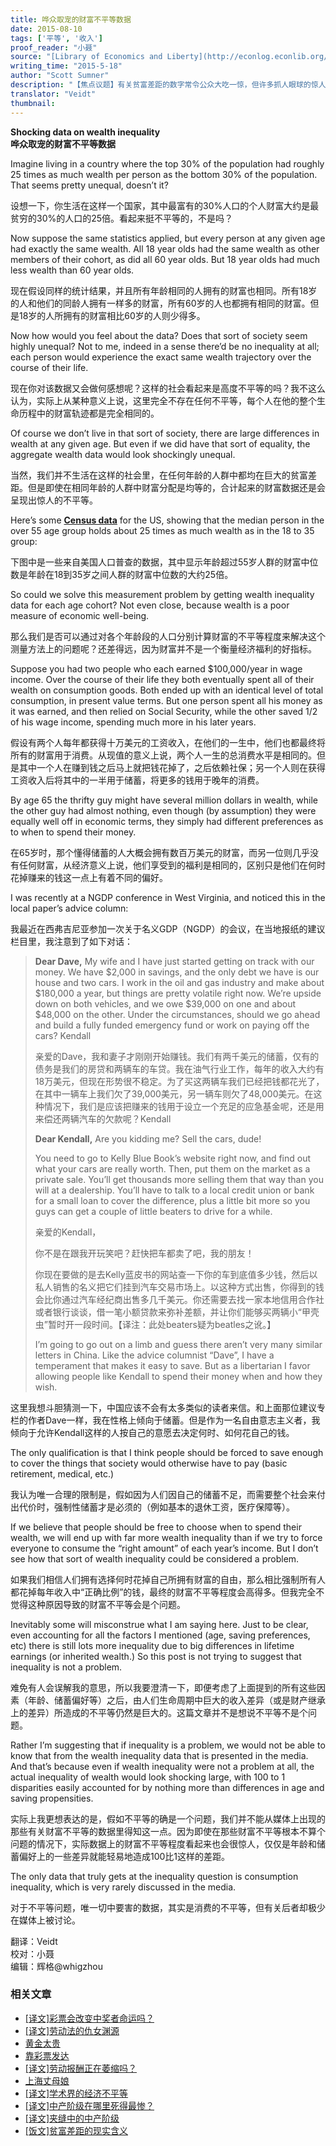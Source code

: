 ```yaml
---
title: 哗众取宠的财富不平等数据
date: 2015-08-10
tags: ['平等', '收入']
proof_reader: "小聂"
source: "[Library of Economics and Liberty](http://econlog.econlib.org/archives/2015/05/shocking_new_da.html)"
writing_time: "2015-5-18"
author: "Scott Sumner"
description: "【焦点议题】有关贫富差距的数字常令公众大吃一惊，但许多抓人眼球的惊人“差距、变化”，其实往往是统计假象，其背后根本没有人们以为它所揭示的事实，同一组数据，平凡还是惊艳，更多取决于如何组织和表述它，本文分析了其中一例，今后我们还会介绍更多。"
translator: "Veidt"
thumbnail:
---
```


**Shocking data on wealth inequality**  
**哗众取宠的财富不平等数据**

Imagine living in a country where the top 30% of the population had roughly 25 times as much wealth per person as the bottom 30% of the population. That seems pretty unequal, doesn’t it?

设想一下，你生活在这样一个国家，其中最富有的30%人口的个人财富大约是最贫穷的30%的人口的25倍。看起来挺不平等的，不是吗？

Now suppose the same statistics applied, but every person at any given age had exactly the same wealth. All 18 year olds had the same wealth as other members of their cohort, as did all 60 year olds. But 18 year olds had much less wealth than 60 year olds.

现在假设同样的统计结果，并且所有年龄相同的人拥有的财富也相同。所有18岁的人和他们的同龄人拥有一样多的财富，所有60岁的人也都拥有相同的财富。但是18岁的人所拥有的财富相比60岁的人则少得多。

Now how would you feel about the data? Does that sort of society seem highly unequal? Not to me, indeed in a sense there’d be no inequality at all; each person would experience the exact same wealth trajectory over the course of their life.

现在你对该数据又会做何感想呢？这样的社会看起来是高度不平等的吗？我不这么认为，实际上从某种意义上说，这里完全不存在任何不平等，每个人在他的整个生命历程中的财富轨迹都是完全相同的。

Of course we don’t live in that sort of society, there are large differences in wealth at any given age. But even if we did have that sort of equality, the aggregate wealth data would look shockingly unequal.

当然，我们并不生活在这样的社会里，在任何年龄的人群中都均在巨大的贫富差距。但是即使在相同年龄的人群中财富分配是均等的，合计起来的财富数据还是会呈现出惊人的不平等。

Here’s some [**Census data**](http://www.fool.com/investing/general/2015/05/17/americans-average-net-worth-by-age-how-do-you-comp.aspx?source=eogyholnk0000001) for the US, showing that the median person in the over 55 age group holds about 25 times as much wealth as in the 18 to 35 group:

下图中是一些来自美国人口普查的数据，其中显示年龄超过55岁人群的财富中位数是年龄在18到35岁之间人群的财富中位数的大约25倍。

So could we solve this measurement problem by getting wealth inequality data for each age cohort? Not even close, because wealth is a poor measure of economic well-being.

那么我们是否可以通过对各个年龄段的人口分别计算财富的不平等程度来解决这个测量方法上的问题呢？还差得远，因为财富并不是一个衡量经济福利的好指标。

Suppose you had two people who each earned $100,000/year in wage income. Over the course of their life they both eventually spent all of their wealth on consumption goods. Both ended up with an identical level of total consumption, in present value terms. But one person spent all his money as it was earned, and then relied on Social Security, while the other saved 1/2 of his wage income, spending much more in his later years.

假设有两个人每年都获得十万美元的工资收入，在他们的一生中，他们也都最终将所有的财富用于消费。从现值的意义上说，两个人一生的总消费水平是相同的。但是其中一个人在赚到钱之后马上就把钱花掉了，之后依赖社保；另一个人则在获得工资收入后将其中的一半用于储蓄，将更多的钱用于晚年的消费。

By age 65 the thrifty guy might have several million dollars in wealth, while the other guy had almost nothing, even though (by assumption) they were equally well off in economic terms, they simply had different preferences as to when to spend their money.

在65岁时，那个懂得储蓄的人大概会拥有数百万美元的财富，而另一位则几乎没有任何财富，从经济意义上说，他们享受到的福利是相同的，区别只是他们在何时花掉赚来的钱这一点上有着不同的偏好。

I was recently at a NGDP conference in West Virginia, and noticed this in the local paper’s advice column:

我最近在西弗吉尼亚参加一次关于名义GDP（NGDP）的会议，在当地报纸的建议栏目里，我注意到了如下对话：


> **Dear Dave,** My wife and I have just started getting on track with our money. We have $2,000 in savings, and the only debt we have is our house and two cars. I work in the oil and gas industry and make about $180,000 a year, but things are pretty volatile right now. We’re upside down on both vehicles, and we owe $39,000 on one and about $48,000 on the other. Under the circumstances, should we go ahead and build a fully funded emergency fund or work on paying off the cars? Kendall
> 
>  亲爱的Dave，我和妻子才刚刚开始赚钱。我们有两千美元的储蓄，仅有的债务是我们的房贷和两辆车的车贷。我在油气行业工作，每年的收入大约有18万美元，但现在形势很不稳定。为了买这两辆车我们已经把钱都花光了，在其中一辆车上我们欠了39,000美元，另一辆车则欠了48,000美元。在这种情况下，我们是应该把赚来的钱用于设立一个充足的应急基金呢，还是用来偿还两辆汽车的欠款呢？Kendall
> 
>  **Dear Kendall,** Are you kidding me? Sell the cars, dude!
> 
>  You need to go to Kelly Blue Book’s website right now, and find out what your cars are really worth. Then, put them on the market as a private sale. You’ll get thousands more selling them that way than you will at a dealership. You’ll have to talk to a local credit union or bank for a small loan to cover the difference, plus a little bit more so you guys can get a couple of little beaters to drive for a while.
> 
>  亲爱的Kendall，
> 
>  你不是在跟我开玩笑吧？赶快把车都卖了吧，我的朋友！
> 
>  你现在要做的是去Kelly蓝皮书的网站查一下你的车到底值多少钱，然后以私人销售的名义把它们挂到汽车交易市场上。以这种方式出售，你得到的钱会比你通过汽车经纪商出售多几千美元。你还需要去找一家本地信用合作社或者银行谈谈，借一笔小额贷款来弥补差额，并让你们能够买两辆小“甲壳虫”暂时开一段时间。【译注：此处beaters疑为beatles之讹。】
> 
>  I’m going to go out on a limb and guess there aren’t very many similar letters in China. Like the advice columnist “Dave”, I have a temperament that makes it easy to save. But as a libertarian I favor allowing people like Kendall to spend their money when and how they wish.

这里我想斗胆猜测一下，中国应该不会有太多类似的读者来信。和上面那位建议专栏的作者Dave一样，我在性格上倾向于储蓄。但是作为一名自由意志主义者，我倾向于允许Kendall这样的人按自己的意愿去决定何时、如何花自己的钱。

The only qualification is that I think people should be forced to save enough to cover the things that society would otherwise have to pay (basic retirement, medical, etc.)

我认为唯一合理的限制是，假如因为人们因自己的储蓄不足，而需要整个社会来付出代价时，强制性储蓄才是必须的（例如基本的退休工资，医疗保障等）。

If we believe that people should be free to choose when to spend their wealth, we will end up with far more wealth inequality than if we try to force everyone to consume the “right amount” of each year’s income. But I don’t see how that sort of wealth inequality could be considered a problem.

如果我们相信人们拥有选择何时花掉自己所拥有财富的自由，那么相比强制所有人都花掉每年收入中“正确比例”的钱，最终的财富不平等程度会高得多。但我完全不觉得这种原因导致的财富不平等会是个问题。

Inevitably some will misconstrue what I am saying here. Just to be clear, even accounting for all the factors I mentioned (age, saving preferences, etc) there is still lots more inequality due to big differences in lifetime earnings (or inherited wealth.) So this post is not trying to suggest that inequality is not a problem.

难免有人会误解我的意思，所以我要澄清一下，即便考虑了上面提到的所有这些因素（年龄、储蓄偏好等）之后，由人们生命周期中巨大的收入差异（或是财产继承上的差异）所造成的不平等仍然是巨大的。这篇文章并不是想说不平等不是个问题。

Rather I’m suggesting that if inequality is a problem, we would not be able to know that from the wealth inequality data that is presented in the media. And that’s because even if wealth inequality were not a problem at all, the actual inequality of wealth would look shocking large, with 100 to 1 disparities easily accounted for by nothing more than differences in age and saving propensities.

实际上我更想表达的是，假如不平等的确是一个问题，我们并不能从媒体上出现的那些有关财富不平等的数据里得知这一点。因为即使在那些财富不平等根本不算个问题的情况下，实际数据上的财富不平等程度看起来也会很惊人，仅仅是年龄和储蓄偏好上的一些差异就能轻易地造成100比1这样的差距。

The only data that truly gets at the inequality question is consumption inequality, which is very rarely discussed in the media.

对于不平等问题，唯一切中要害的数据，其实是消费的不平等，但有关后者却极少在媒体上被讨论。


翻译：Veidt  
校对：小聂  
编辑：辉格@whigzhou


### 相关文章

* [[译文]彩票会改变中奖者命运吗？](https://headsalon.org/archives/7385.html "[译文]彩票会改变中奖者命运吗？")
* [[译文]劳动法的仇女渊源](https://headsalon.org/archives/7466.html "[译文]劳动法的仇女渊源")
* [黄金太贵](https://headsalon.org/archives/7341.html "黄金太贵")
* [靠彩票发达](https://headsalon.org/archives/7191.html "靠彩票发达")
* [[译文]劳动报酬正在萎缩吗？](https://headsalon.org/archives/6838.html "[译文]劳动报酬正在萎缩吗？")
* [上海丈母娘](https://headsalon.org/archives/7046.html "上海丈母娘")
* [[译文]学术界的经济不平等](https://headsalon.org/archives/6196.html "[译文]学术界的经济不平等")
* [[译文]中产阶级在哪里死得最惨？](https://headsalon.org/archives/5927.html "[译文]中产阶级在哪里死得最惨？")
* [[译文]夹缝中的中产阶级](https://headsalon.org/archives/5839.html "[译文]夹缝中的中产阶级")
* [[饭文]贫富差距的现实含义](https://headsalon.org/archives/4914.html "[饭文]贫富差距的现实含义")
